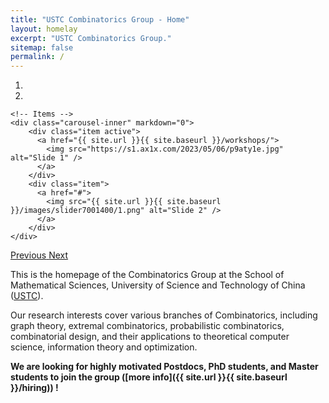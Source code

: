 ```yaml
---
title: "USTC Combinatorics Group - Home"
layout: homelay
excerpt: "USTC Combinatorics Group."
sitemap: false
permalink: /
---
```


<div markdown="0" id="carousel" class="carousel slide" data-ride="carousel" data-interval="4000" data-pause="hover" >
    <!-- Menu -->
    <ol class="carousel-indicators">
        <li data-target="#carousel" data-slide-to="0" class="active"></li>
        <li data-target="#carousel" data-slide-to="1"></li>
    </ol>


    <!-- Items -->
    <div class="carousel-inner" markdown="0">
        <div class="item active">
          <a href="{{ site.url }}{{ site.baseurl }}/workshops/">
            <img src="https://s1.ax1x.com/2023/05/06/p9aty1e.jpg" alt="Slide 1" />
          </a>
        </div>
        <div class="item">
          <a href="#">
            <img src="{{ site.url }}{{ site.baseurl }}/images/slider7001400/1.png" alt="Slide 2" />
          </a>
        </div>
    </div>
  <a class="left carousel-control" href="#carousel" role="button" data-slide="prev">
    <span class="glyphicon glyphicon-chevron-left" aria-hidden="true"></span>
    <span class="sr-only">Previous</span>
  </a>
  <a class="right carousel-control" href="#carousel" role="button" data-slide="next">
    <span class="glyphicon glyphicon-chevron-right" aria-hidden="true"></span>
    <span class="sr-only">Next</span>
  </a>
</div>



This is the homepage of the Combinatorics Group at the School of Mathematical Sciences, University of Science and Technology of China ([USTC](https://ustc.edu.cn/)).

Our research interests cover various branches of Combinatorics, including graph theory, extremal combinatorics, probabilistic combinatorics, combinatorial design, and their applications to theoretical computer science, information theory and optimization.

**We are looking for highly motivated Postdocs, PhD students, and Master students to join the group ([more info]({{ site.url }}{{ site.baseurl }}/hiring)) !**

<div align=center>
&nbsp;<br>
&nbsp;<br>
&nbsp;<br>
&nbsp;<br>
&nbsp;<br>
&nbsp;<br>
&nbsp;<br>
<!--<img src="{{ site.url }}{{ site.baseurl }}/images/logopic/logo.svg" style="width: 300px">-->
</div>
